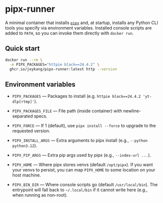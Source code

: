 # pipx-runner

A minimal container that installs [`pipx`](https://pipx.pypa.io) and, at startup, installs any Python CLI tools you specify via environment variables. Installed console scripts are added to `PATH`, so you can invoke them directly with `docker run`.

## Quick start

```bash
docker run --rm \
  -e PIPX_PACKAGES="httpie black==24.4.2" \
  ghcr.io/jeykang/pipx-runner:latest http --version
```


## Environment variables

- `PIPX_PACKAGES` — Packages to install (e.g. `httpie black==24.4.2 'yt-dlp[rtmp]'`).

- `PIPX_PACKAGES_FILE` — File path (inside container) with newline-separated specs.

- `PIPX_FORCE` — If 1 (default), use `pipx install --force` to upgrade to the requested version.

- `PIPX_INSTALL_ARGS` — Extra arguments to pipx install (e.g., `--python python3.12`).

- `PIPX_PIP_ARGS` — Extra pip args used by pipx (e.g., `--index-url ...`).

- `PIPX_HOME` — Where pipx stores venvs (default `/opt/pipx`). If you want your venvs to persist, you can map `PIPX_HOME` to some location on your host machine.

- `PIPX_BIN_DIR` — Where console scripts go (default `/usr/local/bin`). The entrypoint will fall back to `~/.local/bin` if it cannot write here (e.g., when running as non-root).
